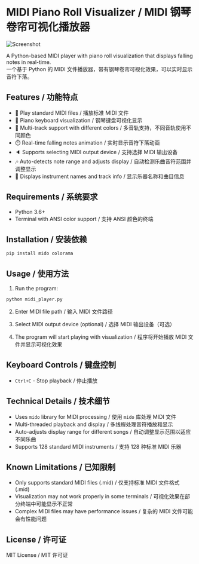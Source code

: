 # MIDI Piano Roll Visualizer / MIDI 钢琴卷帘可视化播放器  

![Screenshot](效果图.png)  

A Python-based MIDI player with piano roll visualization that displays falling notes in real-time.  
一个基于 Python 的 MIDI 文件播放器，带有钢琴卷帘可视化效果，可以实时显示音符下落。  

## Features / 功能特点  

- 🎵 Play standard MIDI files / 播放标准 MIDI 文件  
- 🎹 Piano keyboard visualization / 钢琴键盘可视化显示  
- 🎼 Multi-track support with different colors / 多音轨支持，不同音轨使用不同颜色  
- ⏱️ Real-time falling notes animation / 实时显示音符下落动画  
- 🔈 Supports selecting MIDI output device / 支持选择 MIDI 输出设备  
- 🎶 Auto-detects note range and adjusts display / 自动检测乐曲音符范围并调整显示  
- 🎻 Displays instrument names and track info / 显示乐器名称和曲目信息  

## Requirements / 系统要求  

- Python 3.6+  
- Terminal with ANSI color support / 支持 ANSI 颜色的终端  

## Installation / 安装依赖  

```bash
pip install mido colorama
```  

## Usage / 使用方法  

1. Run the program:  
```bash
python midi_player.py
```  

2. Enter MIDI file path / 输入 MIDI 文件路径  

3. Select MIDI output device (optional) / 选择 MIDI 输出设备（可选）  

4. The program will start playing with visualization / 程序将开始播放 MIDI 文件并显示可视化效果  

## Keyboard Controls / 键盘控制  

- `Ctrl+C` - Stop playback / 停止播放  

## Technical Details / 技术细节  

- Uses `mido` library for MIDI processing / 使用 `mido` 库处理 MIDI 文件  
- Multi-threaded playback and display / 多线程处理音符播放和显示  
- Auto-adjusts display range for different songs / 自动调整显示范围以适应不同乐曲  
- Supports 128 standard MIDI instruments / 支持 128 种标准 MIDI 乐器  

## Known Limitations / 已知限制  

- Only supports standard MIDI files (.mid) / 仅支持标准 MIDI 文件格式 (.mid)  
- Visualization may not work properly in some terminals / 可视化效果在部分终端中可能显示不正常  
- Complex MIDI files may have performance issues / 复杂的 MIDI 文件可能会有性能问题  

## License / 许可证  

MIT License / MIT 许可证
